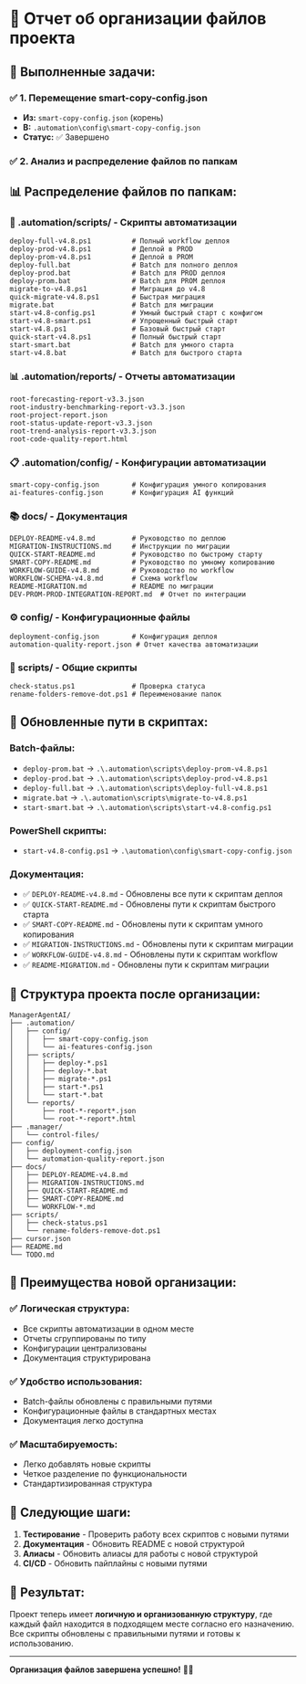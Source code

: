 # 📁 Отчет об организации файлов проекта

## 🎯 **Выполненные задачи:**

### ✅ **1. Перемещение smart-copy-config.json**
- **Из:** `smart-copy-config.json` (корень)
- **В:** `.automation\config\smart-copy-config.json`
- **Статус:** ✅ Завершено

### ✅ **2. Анализ и распределение файлов по папкам**

## 📊 **Распределение файлов по папкам:**

### **🔧 .automation/scripts/ - Скрипты автоматизации**
```
deploy-full-v4.8.ps1          # Полный workflow деплоя
deploy-prod-v4.8.ps1          # Деплой в PROD
deploy-prom-v4.8.ps1          # Деплой в PROM
deploy-full.bat               # Batch для полного деплоя
deploy-prod.bat               # Batch для PROD деплоя
deploy-prom.bat               # Batch для PROM деплоя
migrate-to-v4.8.ps1           # Миграция до v4.8
quick-migrate-v4.8.ps1        # Быстрая миграция
migrate.bat                   # Batch для миграции
start-v4.8-config.ps1         # Умный быстрый старт с конфигом
start-v4.8-smart.ps1          # Упрощенный быстрый старт
start-v4.8.ps1                # Базовый быстрый старт
quick-start-v4.8.ps1          # Полный быстрый старт
start-smart.bat               # Batch для умного старта
start-v4.8.bat                # Batch для быстрого старта
```

### **📊 .automation/reports/ - Отчеты автоматизации**
```
root-forecasting-report-v3.3.json
root-industry-benchmarking-report-v3.3.json
root-project-report.json
root-status-update-report-v3.3.json
root-trend-analysis-report-v3.3.json
root-code-quality-report.html
```

### **📋 .automation/config/ - Конфигурации автоматизации**
```
smart-copy-config.json        # Конфигурация умного копирования
ai-features-config.json       # Конфигурация AI функций
```

### **📚 docs/ - Документация**
```
DEPLOY-README-v4.8.md         # Руководство по деплою
MIGRATION-INSTRUCTIONS.md     # Инструкции по миграции
QUICK-START-README.md         # Руководство по быстрому старту
SMART-COPY-README.md          # Руководство по умному копированию
WORKFLOW-GUIDE-v4.8.md        # Руководство по workflow
WORKFLOW-SCHEMA-v4.8.md       # Схема workflow
README-MIGRATION.md           # README по миграции
DEV-PROM-PROD-INTEGRATION-REPORT.md  # Отчет по интеграции
```

### **⚙️ config/ - Конфигурационные файлы**
```
deployment-config.json        # Конфигурация деплоя
automation-quality-report.json # Отчет качества автоматизации
```

### **🔧 scripts/ - Общие скрипты**
```
check-status.ps1              # Проверка статуса
rename-folders-remove-dot.ps1 # Переименование папок
```

## 🔄 **Обновленные пути в скриптах:**

### **Batch-файлы:**
- `deploy-prom.bat` → `.\.automation\scripts\deploy-prom-v4.8.ps1`
- `deploy-prod.bat` → `.\.automation\scripts\deploy-prod-v4.8.ps1`
- `deploy-full.bat` → `.\.automation\scripts\deploy-full-v4.8.ps1`
- `migrate.bat` → `.\.automation\scripts\migrate-to-v4.8.ps1`
- `start-smart.bat` → `.\.automation\scripts\start-v4.8-config.ps1`

### **PowerShell скрипты:**
- `start-v4.8-config.ps1` → `.\automation\config\smart-copy-config.json`

### **Документация:**
- ✅ `DEPLOY-README-v4.8.md` - Обновлены все пути к скриптам деплоя
- ✅ `QUICK-START-README.md` - Обновлены пути к скриптам быстрого старта
- ✅ `SMART-COPY-README.md` - Обновлены пути к скриптам умного копирования
- ✅ `MIGRATION-INSTRUCTIONS.md` - Обновлены пути к скриптам миграции
- ✅ `WORKFLOW-GUIDE-v4.8.md` - Обновлены пути к скриптам workflow
- ✅ `README-MIGRATION.md` - Обновлены пути к скриптам миграции

## 📁 **Структура проекта после организации:**

```
ManagerAgentAI/
├── .automation/
│   ├── config/
│   │   ├── smart-copy-config.json
│   │   └── ai-features-config.json
│   ├── scripts/
│   │   ├── deploy-*.ps1
│   │   ├── deploy-*.bat
│   │   ├── migrate-*.ps1
│   │   ├── start-*.ps1
│   │   └── start-*.bat
│   └── reports/
│       ├── root-*-report*.json
│       └── root-*-report*.html
├── .manager/
│   └── control-files/
├── config/
│   ├── deployment-config.json
│   └── automation-quality-report.json
├── docs/
│   ├── DEPLOY-README-v4.8.md
│   ├── MIGRATION-INSTRUCTIONS.md
│   ├── QUICK-START-README.md
│   ├── SMART-COPY-README.md
│   └── WORKFLOW-*.md
├── scripts/
│   ├── check-status.ps1
│   └── rename-folders-remove-dot.ps1
├── cursor.json
├── README.md
└── TODO.md
```

## 🎯 **Преимущества новой организации:**

### **✅ Логическая структура:**
- Все скрипты автоматизации в одном месте
- Отчеты сгруппированы по типу
- Конфигурации централизованы
- Документация структурирована

### **✅ Удобство использования:**
- Batch-файлы обновлены с правильными путями
- Конфигурационные файлы в стандартных местах
- Документация легко доступна

### **✅ Масштабируемость:**
- Легко добавлять новые скрипты
- Четкое разделение по функциональности
- Стандартизированная структура

## 📝 **Следующие шаги:**

1. **Тестирование** - Проверить работу всех скриптов с новыми путями
2. **Документация** - Обновить README с новой структурой
3. **Алиасы** - Обновить алиасы для работы с новой структурой
4. **CI/CD** - Обновить пайплайны с новыми путями

## 🎉 **Результат:**

Проект теперь имеет **логичную и организованную структуру**, где каждый файл находится в подходящем месте согласно его назначению. Все скрипты обновлены с правильными путями и готовы к использованию.

---

**Организация файлов завершена успешно!** 📁✨
